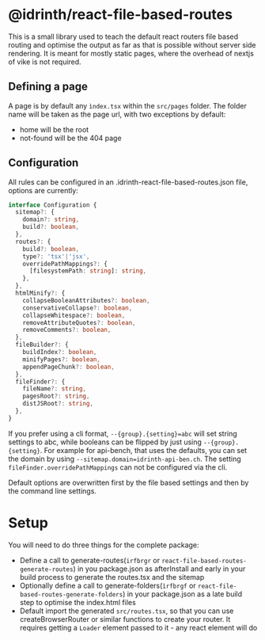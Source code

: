 # @idrinth/react-file-based-routes

This is a small library used to teach the default react routers file based routing and optimise the output as far as that is possible without server side rendering. It is meant for mostly static pages, where the overhead of nextjs of vike is not required.

## Defining a page

A page is by default any `ìndex.tsx` within the `src/pages` folder. The folder name will be taken as the page url, with two exceptions by default:

- home will be the root
- not-found will be the 404 page

## Configuration

All rules can be configured in an .idrinth-react-file-based-routes.json file, options are currently:

```ts
interface Configuration {
  sitemap?: {
    domain?: string,
    build?: boolean,
  },
  routes?: {
    build?: boolean,
    type?: 'tsx'|'jsx',
    overridePathMappings?: {
      [filesystemPath: string]: string,
    },
  },
  htmlMinify?: {
    collapseBooleanAttributes?: boolean,
    conservativeCollapse?: boolean,
    collapseWhitespace?: boolean,
    removeAttributeQuotes?: boolean,
    removeComments?: boolean,
  },
  fileBuilder?: {
    buildIndex?: boolean,
    minifyPages?: boolean,
    appendPageChunk?: boolean,
  },
  fileFinder?: {
    fileName?: string,
    pagesRoot?: string,
    distJSRoot?: string,
  },
}
```

If you prefer using a cli format, `--{group}.{setting}=abc` will set string settings to abc, while booleans can be flipped by just using `--{group}.{setting}`. For example for api-bench, that uses the defaults, you can set the domain by using `--sitemap.domain=idrinth-api-ben.ch`. The setting `fileFinder.overridePathMappings` can not be configured via the cli.

Default options are overwritten first by the file based settings and then by the command line settings.

# Setup

You will need to do three things for the complete package:

- Define a call to generate-routes(`irfbrgr` or `react-file-based-routes-generate-routes`) in you package.json as afterInstall and early in your build process to generate the routes.tsx and the sitemap
- Optionally define a call to generate-folders(`ìrfbrgf` or `react-file-based-routes-generate-folders`) in your package.json as a late build step to optimise the index.html files
- Default import the generated `src/routes.tsx`, so that you can use createBrowserRouter or similar functions to create your router. It requires getting a `Loader` element passed to it - any react element will do
